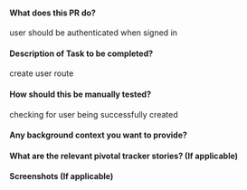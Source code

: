 #### What does this PR do?
user should be authenticated when signed in
#### Description of Task to be completed?

create user route

#### How should this be manually tested?

checking for user being successfully created

#### Any background context you want to provide?

#### What are the relevant pivotal tracker stories? (If applicable)


#### Screenshots (If applicable)